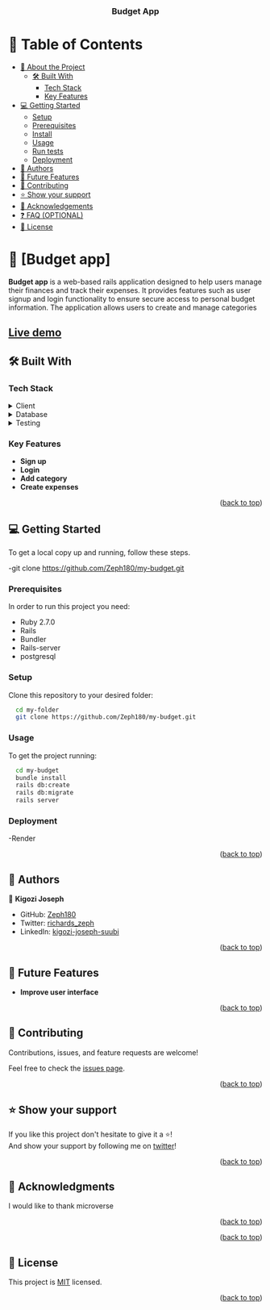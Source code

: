 <div align="center">

  <h3><b>Budget App</b></h3>

</div>

<!-- TABLE OF CONTENTS -->

# 📗 Table of Contents

- [📖 About the Project](#about-project)
  - [🛠 Built With](#built-with)
    - [Tech Stack](#tech-stack)
    - [Key Features](#key-features)
- [💻 Getting Started](#getting-started)
  - [Setup](#setup)
  - [Prerequisites](#prerequisites)
  - [Install](#install)
  - [Usage](#usage)
  - [Run tests](#run-tests)
  - [Deployment](#triangular_flag_on_post-deployment)
- [👥 Authors](#authors)
- [🔭 Future Features](#future-features)
- [🤝 Contributing](#contributing)
- [⭐️ Show your support](#support)
- [🙏 Acknowledgements](#acknowledgements)
- [❓ FAQ (OPTIONAL)](#faq)
- [📝 License](#license)

<!-- PROJECT DESCRIPTION -->

# 📖 [Budget app] <a name="about-project"></a>

**Budget app** is a web-based rails application designed to help users manage their finances and track their expenses. It provides features such as user signup and login functionality to ensure secure access to personal budget information. The application allows users to create and manage categories


## <a href="https://my-budget-0gkf.onrender.com/">Live demo</a>

## 🛠 Built With <a name="built-with"></a>

### Tech Stack <a name="tech-stack"></a>

<details>
  <summary>Client</summary>
  <ul>
    <li><a href="">Ruby</a></li>
    <li><a>CSS</a></li>
    <li><a>Rails</a></li>
  </ul>
</details>

<details>
  <summary>Database</summary>
  <ul>
    <li>Postgres</li>
  </ul>
</details>

<details>
  <summary>Testing</summary>
  <ul>
    <li>Rspec</li>
    <li>Capybara</li>
  </ul>
</details>


<!-- Features -->

### Key Features <a name="key-features"></a>

- **Sign up**
- **Login**
- **Add category**
- **Create expenses**

<p align="right">(<a href="#readme-top">back to top</a>)</p>

<!-- GETTING STARTED -->

## 💻 Getting Started <a name="getting-started"></a>

To get a local copy up and running, follow these steps.

-git clone https://github.com/Zeph180/my-budget.git

### Prerequisites

In order to run this project you need:

- Ruby 2.7.0
- Rails
- Bundler
- Rails-server
- postgresql

### Setup

Clone this repository to your desired folder:


```sh
  cd my-folder
  git clone https://github.com/Zeph180/my-budget.git
```

### Usage

To get the project running:


```sh
  cd my-budget
  bundle install
  rails db:create
  rails db:migrate
  rails server
```

### Deployment
-Render

<p align="right">(<a href="#readme-top">back to top</a>)</p>

<!-- AUTHORS -->

## 👥 Authors <a name="authors"></a>

👤 **Kigozi Joseph**

- GitHub: [Zeph180](https://github.com/zeph180)
- Twitter: [richards_zeph](https://twitter.com/richardszeph)
- LinkedIn: [kigozi-joseph-suubi](https://linkedin.com/in/kigozijosephsuubi)

<p align="right">(<a href="#readme-top">back to top</a>)</p>

<!-- FUTURE FEATURES -->

## 🔭 Future Features <a name="future-features"></a>

- **Improve user interface**

<p align="right">(<a href="#readme-top">back to top</a>)</p>

<!-- CONTRIBUTING -->

## 🤝 Contributing <a name="contributing"></a>

Contributions, issues, and feature requests are welcome!

Feel free to check the [issues page](../../issues/).

<p align="right">(<a href="#readme-top">back to top</a>)</p>

<!-- SUPPORT -->

## ⭐️ Show your support <a name="support"></a>

If you like this project don't hesitate to give it a ⭐️! <br/>
And show your support by following me on [twitter](https://twitter.com/richardszeph)!

<p align="right">(<a href="#readme-top">back to top</a>)</p>

<!-- ACKNOWLEDGEMENTS -->

## 🙏 Acknowledgments <a name="acknowledgements"></a>

I would like to thank microverse

<p align="right">(<a href="#readme-top">back to top</a>)</p>

<p align="right">(<a href="#readme-top">back to top</a>)</p>

<!-- LICENSE -->

## 📝 License <a name="license"></a>

This project is [MIT](./LICENSE) licensed.

<p align="right">(<a href="#readme-top">back to top</a>)</p>

